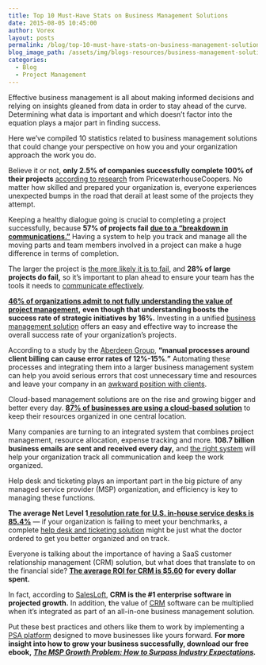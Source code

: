 ```yaml
---
title: Top 10 Must-Have Stats on Business Management Solutions
date: 2015-08-05 10:45:00
author: Vorex
layout: posts
permalink: /blog/top-10-must-have-stats-on-business-management-solutions/
blog_image_path: /assets/img/blogs-resources/business-management-solutions.jpg
categories:
  - Blog
  - Project Management
---
```



Effective business management is all about making informed decisions and relying on insights gleaned from data in order to stay ahead of the curve. Determining what data is important and which doesn’t factor into the equation plays a major part in finding success.<!--more-->

Here we’ve compiled 10 statistics related to business management solutions that could change your perspective on how you and your organization approach the work you do.

Believe it or not, **only 2.5% of companies successfully complete 100% of their projects** [according to research](http://www.gallup.com/businessjournal/152429/cost-bad-project-management.aspx) from PricewaterhouseCoopers. No matter how skilled and prepared your organization is, everyone experiences unexpected bumps in the road that derail at least some of the projects they attempt.

Keeping a healthy dialogue going is crucial to completing a project successfully, because **57% of projects fail** [**due to a “breakdown in communications.”**](http://www.it-cortex.com/Stat_Failure_Cause.htm) Having a system to help you track and manage all the moving parts and team members involved in a project can make a huge difference in terms of completion.

The larger the project is [the more likely it is to fail](http://www.unanet.com/content/project-success-rates-%E2%80%93-progress-over-time-maturity-and-tools-matter), and **28% of large projects do fail,** so it’s important to plan ahead to ensure your team has the tools it needs to [communicate effectively](http://www.vorex.com/product/online-project-management/).

[**46% of organizations admit to not fully understanding the value of project management,**](http://www.pmi.org/~/media/PDF/Business-Solutions/PMI_Pulse_2014.ashx) **even though that understanding boosts the success rate of strategic initiatives by 16%.** Investing in a unified [business management solution](http://www.vorex.com/product/resource-allocation/) offers an easy and effective way to increase the overall success rate of your organization’s projects.

According to a study by the [Aberdeen Group](http://www.aberdeen.com/research/8702/ai-project-resource-scheduling/content.aspx), **“manual processes around client billing can cause error rates of 12%-15%**.**”** Automating these processes and integrating them into a larger business management system can help you avoid serious errors that cost unnecessary time and resources and leave your company in an [awkward position with clients](http://www.vorex.com/the-1-hack-for-capturing-billable-hours-without-error/).

Cloud-based management solutions are on the rise and growing bigger and better every day. [**87% of businesses are using a cloud-based solution**](http://www.vorex.com/take-your-digital-organization-higher-with-a-cloud-based-solution/) to keep their resources organized in one central location.

Many companies are turning to an integrated system that combines project management, resource allocation, expense tracking and more. **108.7 billion business emails are sent and received every day,** and [the right system](http://www.vorex.com/take-your-digital-organization-higher-with-a-cloud-based-solution/) will help your organization track all communication and keep the work organized.

Help desk and ticketing plays an important part in the big picture of any managed service provider (MSP) organization, and efficiency is key to managing these functions.

**The average Net Level 1**[ **resolution rate for U.S. in-house service desks is 85.4%**](https://www.metricnet.com/help-desk-statistics) — if your organization is failing to meet your benchmarks, a complete [help desk and ticketing solution](http://www.vorex.com/product/help-desk-and-ticketing/) might be just what the doctor ordered to get you better organized and on track.

Everyone is talking about the importance of having a SaaS customer relationship management (CRM) solution, but what does that translate to on the financial side? [**The average ROI for CRM is $5.60**](http://blog.getbase.com/18-surprising-crm-statistics) **for every dollar spent.**

In fact, according to [SalesLoft](http://salesloft.com/resources/blog/2013/09/crm-stats-good-bad-ugly-infographic), **CRM is the #1 enterprise software in projected growth.** In addition, **t**he value of [CRM](http://www.vorex.com/product/customer-relationship-management/) software can be multiplied when it’s integrated as part of an all-in-one business management solution.

Put these best practices and others like them to work by implementing a [PSA platform](http://www.vorex.com/industries/architecture-engineering-construction/) designed to move businesses like yours forward. **For more insight into how to grow your business successfully, download our free ebook,** [***The MSP Growth Problem: How to Surpass Industry Expectations***](http://vorex.hs-sites.com/the-msp-growth-problem-how-to-surpass-industry-expectations?__hstc=20629287.554016f144caf2fff32a1fdcafda9fe1.1428961505161.1433180430988.1433193839410.38&amp;__hssc=20629287.14341.1433193839410&amp;__hsfp=357257685)***.***